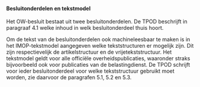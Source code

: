 #### Besluitonderdelen en tekstmodel

Het OW-besluit bestaat uit twee besluitonderdelen. De TPOD beschrijft in
paragraaf 4.1 welke inhoud in welk besluitonderdeel thuis hoort.

Om de tekst van de besluitonderdelen ook machineleesbaar te maken is in het
IMOP-tekstmodel aangegeven welke tekststructuren er mogelijk zijn. Dit zijn
respectievelijk de artikelstructuur en de vrijetekststructuur. Het tekstmodel
geldt voor alle officiële overheidspublicaties, waaronder straks bijvoorbeeld
ook voor publicaties van de belastingdienst. De TPOD schrijft voor ieder
besluitonderdeel voor welke tekststructuur gebruikt moet worden, zie daarvoor de
paragrafen 5.1, 5.2 en 5.3.
